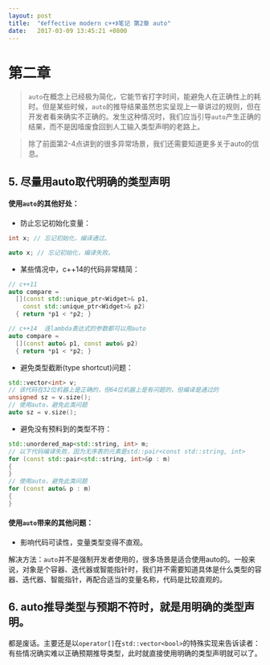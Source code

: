```yaml
---
layout: post
title:  "《effective modern c++》笔记 第2章 auto"
date:   2017-03-09 13:45:21 +0800
---
```


# 第二章

> `auto`在概念上已经极为简化，它能节省打字时间，能避免人在正确性上的耗时。但是某些时候，`auto`的推导结果虽然忠实呈现上一章讲过的规则，但在开发者看来确实不正确的。发生这种情况时，我们应当引导`auto`产生正确的结果，而不是因噎废食回到人工输入类型声明的老路上。

> 除了前面第2-4点讲到的很多异常场景，我们还需要知道更多关于auto的信息。

## 5. 尽量用auto取代明确的类型声明

####  使用`auto`的其他好处：

* 防止忘记初始化变量：

```c++
int x; // 忘记初始化，编译通过。

auto x; // 忘记初始化，编译失败。
```

* 某些情况中，c++14的代码非常精简：

```c++
// c++11
auto compare = 
  [](const std::unique_ptr<Widget>& p1,
    const std::unique_ptr<Widget>& p2)
  { return *p1 < *p2; }

// c++14  连lambda表达式的参数都可以用auto
auto compare = 
  [](const auto& p1, const auto& p2)
  { return *p1 < *p2; }
```

* 避免类型截断(type shortcut)问题：

```c++
std::vector<int> v;
// 该代码在32位机器上是正确的，但64位机器上是有问题的，但编译是通过的
unsigned sz = v.size();
// 使用auto，避免此类问题
auto sz = v.size();
```

* 避免没有预料到的类型不符：

```c++
std::unordered_map<std::string, int> m;
// 以下代码编译失败，因为无序表的元素是std::pair<const std::string, int>
for (const std::pair<std::string, int>&p : m)
{
}
// 使用auto，避免此类问题
for (const auto& p : m)
{
}
```

#### 使用`auto`带来的其他问题：

* 影响代码可读性，变量类型变得不直观。

解决方法：`auto`并不是强制开发者使用的，很多场景是适合使用auto的。一般来说，对象是个容器、迭代器或智能指针时，我们并不需要知道具体是什么类型的容器、迭代器、智能指针，再配合适当的变量名称，代码是比较直观的。

## 6. auto推导类型与预期不符时，就是用明确的类型声明。

都是废话。主要还是以`operator[]`在`std::vector<bool>`的特殊实现来告诉读者：有些情况确实难以正确预期推导类型，此时就直接使用明确的类型声明就可以了。
